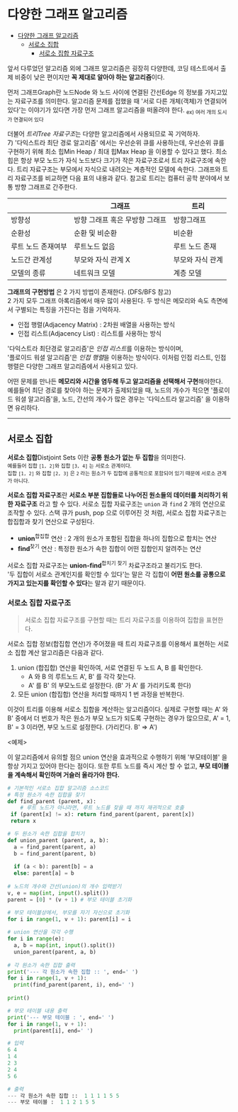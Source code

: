# 다양한 그래프 알고리즘

- [다양한 그래프 알고리즘](#다양한-그래프-알고리즘)
  - [서로소 집합](#서로소-집합)
    - [서로소 집합 자료구조](#서로소-집합-자료구조)

앞서 다루었던 알고리즘 외에 그래프 알고리즘은 굉장히 다양한데, 코딩 테스트에서 출제 비중이 낮은 편이지만 **꼭 제대로 알아야 하는 알고리즘**이다.

먼저 그래프Graph란 노드Node 와 노드 사이에 연결된 간선Edge 의 정보를 가지고있는 자료구조를 의미한다. 알고리즘 문제를 접했을 때 '서로 다른 개체(객체)가 연결되어있다'는 이야기가 있다면 가장 먼저 그래프 알고리즘을 떠올려야 한다. <sub>ex) 여러 개의 도시가 연결되어 있다</sub>

더불어 *트리Tree 자료구조*는 다양한 알고리즘에서 사용되므로 꼭 기억하자. \
7) '다익스트라 최단 경로 알고리즘' 에서는 우선순위 큐를 사용하는데, 우선순위 큐를 구현하기 위해 최소 힙Min Heap / 최대 힙Max Heap 을 이용할 수 있다고 했다. 최소 힙은 항상 부모 노드가 자식 노드보다 크기가 작은 자료구조로서 트리 자료구조에 속한다. 트리 자료구조는 부모에서 자식으로 내려오는 계층적인 모델에 속한다. 그래프와 트리 자료구조를 비교하면 다음 표의 내용과 같다. 참고로 트리는 컴퓨터 공학 분야에서 보통 방향 그래프로 간주한다.

|                    | 그래프                         | 트리             |
| ------------------ | ------------------------------ | ---------------- |
| 방향성             | 방향 그래프 혹은 무방향 그래프 | 방향그래프       |
| 순환성             | 순환 및 비순환                 | 비순환           |
| 루트 노드 존재여부 | 루트노드 없음                  | 루트 노드 존재   |
| 노드간 관계성      | 부모와 자식 관계 X             | 부모와 자식 관계 |
| 모델의 종류        | 네트워크 모델                  | 계층 모델        |

**그래프의 구현방법** 은 2 가지 방법이 존재한다. (DFS/BFS 참고) \
2 가지 모두 그래프 아록리즘에서 매우 많이 사용된다. 두 방식은 메모리와 속도 측면에서 구별되는 특징을 가진다는 점을 기억하자.

* 인접 행렬(Adjacency Matrix) : 2차원 배열을 사용하는 방식
* 인접 리스트(Adjacency List) : 리스트를 사용하는 방식

'다익스트라 최단경로 알고리즘'은 *인접 리스트*를 이용하는 방식이며, \
'플로이드 워셜 알고리즘'은 *인접 행렬*을 이용하는 방식이다. 이처럼 인접 리스트, 인접 행렬은 다양한 그래프 알고리즘에서 사용되고 있다.

어떤 문제를 만나든 **메모리와 시간을 염두해 두고 알고리즘을 선택해서 구현**해야한다.  \
예를들어 최단 경로를 찾아야 하는 문제가 출제되었을 때, 노드의 개수가 적으면 '플로이드 워셜 알고리즘'을, 노드, 간선의 개수가 많은 경우는 '다익스트라 알고리즘' 을 이용하면 유리하다.

-------


## 서로소 집합

**서로소 집합**Distjoint Sets 이란 **공통 원소가 없는 두 집합**을 의미한다. \
<sub>예를들어 집합 `[1, 2]`와 집합 `[3, 4]` 는 서로소 관계이다. <br>
집합 `[1, 2]` 와 집합 `[2, 3]` 은 `2` 라는 원소가 두 집합에 공통적으로 포함되어 있기 때문에 서로소 관계가 아니다.
</sub>

**서로소 집합 자료구조**란 **서로소 부분 집합들로 나누어진 원소들의 데이터를 처리하기 위한 자료구조** 라고 할 수 있다. 서로소 집합 자료구조는 `union` 과 `find` 2 개의 연산으로 조작할 수 있다. 스택 큐가 push, pop 으로 이루어진 것 처럼, 서로소 집합 자료구조는 합집합과 찾기 연산으로 구성된다.

* **union**<sup>합집합</sup> 연산 : 2 개의 원소가 포함된 집합을 하나의 집합으로 합치는 연산
* **find**<sup>찾기</sup> 연산 : 특정한 원소가 속한 집합이 어떤 집합인지 알려주는 연산

서로소 집합 자료구조는 **union-find**<sup>합치기 찾기</sup> 차료구조라고 불리기도 한다. \
'두 집합이 서로소 관계인지를 확인할 수 있다'는 말은 각 집합이 **어떤 원소를 공통으로 가지고 있는지를 확인할 수 있다**는 말과 같기 때문이다.

### 서로소 집합 자료구조

> 서로소 집합 자료구조를 구현할 때는 트리 자료구조를 이용하여 집합을 표현한다.

서로소 집합 정보(합집합 연산)가 주어졌을 때 트리 자료구조를 이용해서 표현하는 서로소 집합 계산 알고리즘은 다음과 같다.

1. union (합집합) 연산을 확인하여, 서로 연결된 두 노드 A, B 를 확인한다.
   * A 와 B 의 루트노드 A', B' 를 각각 찾는다.
   * A' 를 B' 의 부모노드로 설정한다. (B' 가 A' 를 가리키도록 한다)
2. 모든 union (합집합) 연산을 처리할 때까지 1 번 과정을 반복한다.

이것이 트리를 이용해 서로소 집합을 계산하는 알고리즘이다. 실제로 구현할 때는 A' 와 B' 중에서 더 번호가 작은 원소가 부모 노드가 되도록 구현하는 경우가 많으므로, A' = 1, B' = 3 이라면, 부모 노드로 설정한다. (가리킨다. B' => A')

<예제>

이 알고리즘에서 유의할 점으 union 연산을 효과적으로 수행하기 위해 '부모테이블' 을 항상 가지고 있어야 한다는 점이다. 또한 루트 노드를 즉시 계산 할 수 없고, **부모 테이블을 계속해서 확인하며 거슬러 올라가야 한다.** 

``` python
# 기본적인 서로소 집합 알고리즘 소스코드
# 특정 원소가 속한 집합을 찾기
def find_parent (parent, x):
	# 루트 노드가 아니라면, 루트 노드를 찾을 때 까지 재귀적으로 호출
 if (parent[x] != x): return find_parent(parent, parent[x])
 return x

# 두 원소가 속한 집합을 합치기
def union_parent (parent, a, b):
  a = find_parent(parent, a)
  b = find_parent(parent, b)
  
  if (a < b): parent[b] = a
  else: parent[a] = b
  
# 노드의 개수와 간선(union)의 개수 입력받기
v, e = map(int, input().split())
parent = [0] * (v + 1) # 부모 테이블 초기화

# 부모 테이블상에서, 부모를 자기 자신으로 초기화
for i in range(1, v + 1): parent[i] = i
  
# union 연산을 각각 수행
for i in range(e):
  a, b = map(int, input().split())
  union_parent(parent, a, b)
  
# 각 원소가 속한 집합 출력
print('--- 각 원소가 속한 집합 :: ', end=' ')
for i in range(1, v + 1):
  print(find_parent(parent, i), end=' ')
  
print()

# 부모 테이블 내용 출력
print('--- 부모 테이블 : ', end=' ')
for i in range(1, v + 1):
  print(parent[i], end=' ')
```

``` python
# 입력 
6 4
1 4
2 3
2 4
5 6

# 출력
--- 각 원소가 속한 집합 ::  1 1 1 1 5 5 
--- 부모 테이블 :  1 1 2 1 5 5
```